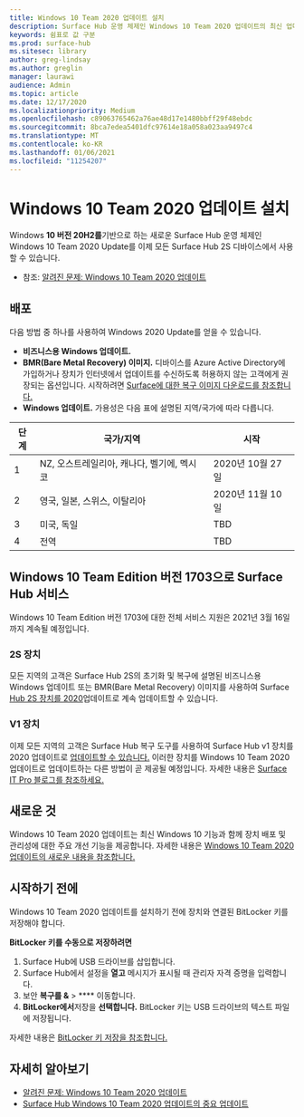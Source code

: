 ```yaml
---
title: Windows 10 Team 2020 업데이트 설치
description: Surface Hub 운영 체제인 Windows 10 Team 2020 업데이트의 최신 업데이트를 다운로드합니다.
keywords: 쉼표로 값 구분
ms.prod: surface-hub
ms.sitesec: library
author: greg-lindsay
ms.author: greglin
manager: laurawi
audience: Admin
ms.topic: article
ms.date: 12/17/2020
ms.localizationpriority: Medium
ms.openlocfilehash: c89063765462a76ae48d17e1480bbff29f48ebdc
ms.sourcegitcommit: 8bca7edea5401dfc97614e18a058a023aa9497c4
ms.translationtype: MT
ms.contentlocale: ko-KR
ms.lasthandoff: 01/06/2021
ms.locfileid: "11254207"
---
```

# Windows 10 Team 2020 업데이트 설치 

Windows **10 버전 20H2를**기반으로 하는 새로운 Surface Hub 운영 체제인 Windows 10 Team 2020 Update를 이제 모든 Surface Hub 2S 디바이스에서 사용할 수 있습니다.  

- 참조: [알려진 문제: Windows 10 Team 2020 업데이트](surface-hub-2020-update.md)

## 배포

다음 방법 중 하나를 사용하여 Windows 2020 Update를 얻을 수 있습니다.

- **비즈니스용 Windows 업데이트.**
- **BMR(Bare Metal Recovery) 이미지.** 디바이스를 Azure Active Directory에 가입하거나 장치가 인터넷에서 업데이트를 수신하도록 허용하지 않는 고객에게 권장되는 옵션입니다. 시작하려면 [Surface에 대한 복구 이미지 다운로드를 참조합니다.](https://support.microsoft.com/surfacerecoveryimage)
- **Windows 업데이트.** 가용성은 다음 표에 설명된 지역/국가에 따라 다릅니다.

| 단계 | 국가/지역                         | 시작          |
| ----- | -------------------------------------- | ----------------- |
| 1     | NZ, 오스트레일리아, 캐나다, 벨기에, 멕시코 | 2020년 10월 27일  |
| 2     | 영국, 일본, 스위스, 이탈리아          | 2020년 11월 10일 |
| 3     | 미국, 독일                            | TBD |
| 4     | 전역                                 | TBD  |

## Windows 10 Team Edition 버전 1703으로 Surface Hub 서비스 

Windows 10 Team Edition 버전 1703에 대한 전체 서비스 지원은 2021년 3월 16일까지 계속될 예정입니다.

### 2S 장치 

모든 지역의 고객은 Surface Hub 2S의 초기화 및 복구에 설명된 비즈니스용 Windows 업데이트 또는 BMR(Bare Metal Recovery) 이미지를 사용하여 Surface [Hub 2S 장치를 2020](surface-hub-2s-recover-reset.md)업데이트로 계속 업데이트할 수 있습니다.

### V1 장치 

이제 모든 지역의 고객은 Surface Hub 복구 도구를 사용하여 Surface Hub v1 장치를 2020 업데이트로 [업데이트할 수 있습니다.](surface-hub-recovery-tool.md) 이러한 장치를 Windows 10 Team 2020 업데이트로 업데이트하는 다른 방법이 곧 제공될 예정입니다. 자세한 내용은 [Surface IT Pro 블로그를 참조하세요.](https://techcommunity.microsoft.com/t5/surface-it-pro-blog/surface-hub-windows-10-team-2020-update/ba-p/2000144)
 
## 새로운 것

Windows 10 Team 2020 업데이트는 최신 Windows 10 기능과 함께 장치 배포 및 관리성에 대한 주요 개선 기능을 제공합니다. 자세한 내용은 [Windows 10 Team 2020 업데이트의 새로운 내용을 참조합니다.](surface-hub-2020-update-whats-new.md)
 
## 시작하기 전에

Windows 10 Team 2020 업데이트를 설치하기 전에 장치와 연결된 BitLocker 키를 저장해야 합니다. 

**BitLocker 키를 수동으로 저장하려면**

1. Surface Hub에 USB 드라이브를 삽입합니다.
2. Surface Hub에서 설정을 **열고** 메시지가 표시될 때 관리자 자격 증명을 입력합니다.
3. 보안 **복구를 &**  >  **** 이동합니다.
4. **BitLocker에서**저장을 **선택합니다.** BitLocker 키는 USB 드라이브의 텍스트 파일에 저장됩니다.

자세한 내용은 [BitLocker 키 저장을 참조합니다.](save-bitlocker-key-surface-hub.md)

## 자세히 알아보기

- [알려진 문제: Windows 10 Team 2020 업데이트](surface-hub-2020-team-update-known-issues.md)
- [Surface Hub Windows 10 Team 2020 업데이트의 중요 업데이트](https://techcommunity.microsoft.com/t5/surface-it-pro-blog/important-updates-on-the-surface-hub-windows-10-team-2020-update/ba-p/1960897)
